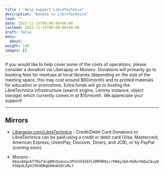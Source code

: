 ```yaml
---
title : "Help support LibreTechnica"
description: "Donate to LibreTechnica"
lead: ""
date: 2023-11-25T00:00:00+00:00
lastmod: 2023-11-25T00:00:00+00:00
draft: false
menu:
  about:
weight: 140
images: []
---
```


If you would like to help cover some of the costs of operations, please consider a donation via Liberapay or Monero. 
Donations will primarily go to booking fees for meetups at local libraries (depending on the size of the meeting space, this may cost around $60/month) and to printed materials for education or promotions. Extra funds will go to hosting the LibreTechnica infrastructure (search engine, Lemmy instance, object storage) which currently comes in at $15/month. We appreciate your support!

--------------------

## Mirrors

- [Liberapay.com/LibreTechnica](https://liberapay.com/LibreTechnica/) - Credit/Debit Card
Donations to LibreTechnica can be paid using a credit or debit card (Visa, Mastercard, American Express, UnionPay, Discover, Diners, and JCB), or by PayPal (coming soon).

- Monero - `86azddgobTYRof4cqQMzQx4unx2PU1Vh926fLkMPHR9scrPWmyJbArKdbcV6QuCAuyBh5HpdLEpV29S4DNqb6NxW18CuRLJ`
